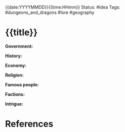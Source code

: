 {{date:YYYYMMDD}}{{time:HHmm}}
Status: #idea
Tags: #dungeons_and_dragons #lore #geography 

# {{title}}
**Government:**

**History:**

**Economy:**

**Religion:**

**Famous people:**

**Factions:**

**Intrigue:**

# References